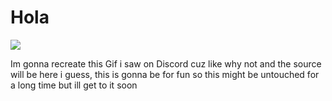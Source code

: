 # Hola
![](https://cdn.discordapp.com/attachments/575046959803400222/966423374874177556/can_i_have_credit_card_info_pls.gif)

Im gonna recreate this Gif i saw on Discord cuz like why not and the source will be here i guess, this is gonna be for fun so this might be untouched for a long time but ill get to it soon
